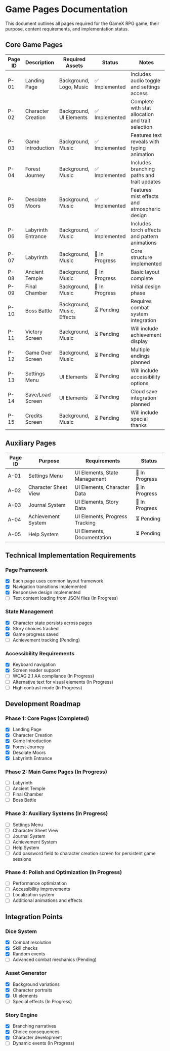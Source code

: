 # Game Pages Documentation

This document outlines all pages required for the GameX RPG game, their purpose, content requirements, and implementation status.

## Core Game Pages

| Page ID | Description | Required Assets | Status | Notes |
|---------|-------------|-----------------|---------|--------|
| P-01 | Landing Page | Background, Logo, Music | ✅ Implemented | Includes audio toggle and settings access |
| P-02 | Character Creation | Background, UI Elements | ✅ Implemented | Complete with stat allocation and trait selection |
| P-03 | Game Introduction | Background, Music | ✅ Implemented | Features text reveals with typing animation |
| P-04 | Forest Journey | Background, Music | ✅ Implemented | Includes branching paths and trait updates |
| P-05 | Desolate Moors | Background, Music | ✅ Implemented | Features mist effects and atmospheric design |
| P-06 | Labyrinth Entrance | Background, Music | ✅ Implemented | Includes torch effects and pattern animations |
| P-07 | Labyrinth | Background, Music | 🚧 In Progress | Core structure implemented |
| P-08 | Ancient Temple | Background, Music | 🚧 In Progress | Basic layout complete |
| P-09 | Final Chamber | Background, Music | 🚧 In Progress | Initial design phase |
| P-10 | Boss Battle | Background, Music, Effects | ⏳ Pending | Requires combat system integration |
| P-11 | Victory Screen | Background, Music | ⏳ Pending | Will include achievement display |
| P-12 | Game Over Screen | Background, Music | ⏳ Pending | Multiple endings planned |
| P-13 | Settings Menu | UI Elements | ⏳ Pending | Will include accessibility options |
| P-14 | Save/Load Screen | UI Elements | ⏳ Pending | Cloud save integration planned |
| P-15 | Credits Screen | Background, Music | ⏳ Pending | Will include special thanks |

## Auxiliary Pages

| Page ID | Purpose | Requirements | Status |
|---------|---------|--------------|---------|
| A-01 | Settings Menu | UI Elements, State Management | 🚧 In Progress |
| A-02 | Character Sheet View | UI Elements, Character Data | 🚧 In Progress |
| A-03 | Journal System | UI Elements, Story Data | 🚧 In Progress |
| A-04 | Achievement System | UI Elements, Progress Tracking | ⏳ Pending |
| A-05 | Help System | UI Elements, Documentation | ⏳ Pending |

## Technical Implementation Requirements

### Page Framework
- [x] Each page uses common layout framework
- [x] Navigation transitions implemented
- [x] Responsive design implemented
- [ ] Text content loading from JSON files (In Progress)

### State Management
- [x] Character state persists across pages
- [x] Story choices tracked
- [x] Game progress saved
- [ ] Achievement tracking (Pending)

### Accessibility Requirements
- [x] Keyboard navigation
- [x] Screen reader support
- [ ] WCAG 2.1 AA compliance (In Progress)
- [ ] Alternative text for visual elements (In Progress)
- [ ] High contrast mode (In Progress)

## Development Roadmap

### Phase 1: Core Pages (Completed)
- [x] Landing Page
- [x] Character Creation
- [x] Game Introduction
- [x] Forest Journey
- [x] Desolate Moors
- [x] Labyrinth Entrance

### Phase 2: Main Game Pages (In Progress)
- [ ] Labyrinth
- [ ] Ancient Temple
- [ ] Final Chamber
- [ ] Boss Battle

### Phase 3: Auxiliary Systems (In Progress)
- [ ] Settings Menu
- [ ] Character Sheet View
- [ ] Journal System
- [ ] Achievement System
- [ ] Help System
- [ ] Add password field to character creation screen for persistent game sessions

### Phase 4: Polish and Optimization (In Progress)
- [ ] Performance optimization
- [ ] Accessibility improvements
- [ ] Localization system
- [ ] Additional animations and effects

## Integration Points

### Dice System
- [x] Combat resolution
- [x] Skill checks
- [x] Random events
- [ ] Advanced combat mechanics (Pending)

### Asset Generator
- [x] Background variations
- [x] Character portraits
- [x] UI elements
- [ ] Special effects (In Progress)

### Story Engine
- [x] Branching narratives
- [x] Choice consequences
- [x] Character development
- [ ] Dynamic events (In Progress) 